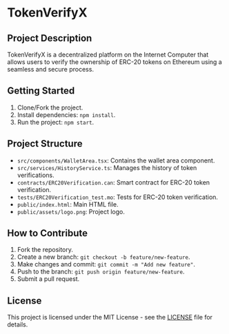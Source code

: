 # TokenVerifyX

## Project Description

TokenVerifyX is a decentralized platform on the Internet Computer that allows users to verify the ownership of ERC-20 tokens on Ethereum using a seamless and secure process.

## Getting Started

1. Clone/Fork the project.
2. Install dependencies: `npm install`.
3. Run the project: `npm start`.

## Project Structure

- `src/components/WalletArea.tsx`: Contains the wallet area component.
- `src/services/HistoryService.ts`: Manages the history of token verifications.
- `contracts/ERC20Verification.can`: Smart contract for ERC-20 token verification.
- `tests/ERC20Verification_test.mo`: Tests for ERC-20 token verification.
- `public/index.html`: Main HTML file.
- `public/assets/logo.png`: Project logo.

## How to Contribute

1. Fork the repository.
2. Create a new branch: `git checkout -b feature/new-feature`.
3. Make changes and commit: `git commit -m "Add new feature"`.
4. Push to the branch: `git push origin feature/new-feature`.
5. Submit a pull request.

## License

This project is licensed under the MIT License - see the [LICENSE](LICENSE) file for details.
